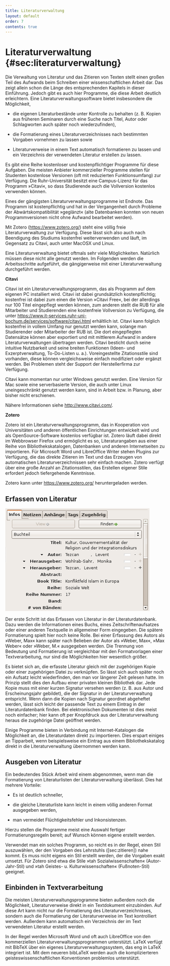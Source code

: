 ```yaml
---
title: Literaturverwaltung
layout: default
order: 7
contents: true
---
```


# Literaturverwaltung {#sec:literaturverwaltung}

Die Verwaltung von Literatur und das Zitieren von Texten stellt einen großen Teil des Aufwands beim Schreiben einer wissenschaftlichen Arbeit dar. Das zeigt allein schon die Länge des entsprechenden Kapitels in dieser Einführung. Jedoch gibt es auch hier Programme, die diese Arbeit deutlich erleichtern. Eine Literaturverwaltungssoftware bietet insbesondere die Möglichkeit,

-   die eigenen Literaturbestände unter Kontrolle zu behalten (z. B. Kopien aus früheren Seminaren durch eine Suche nach Titel, Autor oder Schlagworten auch später noch wiederzufinden),

-   die Formatierung eines Literaturverzeichnisses nach bestimmten Vorgaben vornehmen zu lassen sowie

-   Literaturverweise in einem Text automatisch formatieren zu lassen und ein Verzeichnis der verwendeten Literatur erstellen zu lassen.

Es gibt eine Reihe kostenloser und kostenpflichtiger Programme für diese Aufgaben. Die meisten Anbieter kommerzieller Programme stellen für Studenten kostenlose Versionen (oft mit reduzierten Funktionsumfang) zur Verfügung. Die Ruhr-Universität besitzt eine Campus-Lizenz für das Programm »Citavi«, so dass Studierende auch die Vollversion kostenlos verwenden können.

Eines der gängigsten Literaturverwaltungsprogramme ist Endnote. Das Programm ist kostenpflichtig und hat in der Vergangenheit durch Probleme der Abwärtskompatibilität »geglänzt« (alte Datenbanken konnten von neuen Programmversionen nicht ohne Aufwand bearbeitet werden).

Mit Zotero (<https://www.zotero.org/>) steht eine völlig freie Literaturverwaltung zur Verfügung. Diese lässt sich also auch nach Beendigung des Studiums kostenfrei weiterverwenden und läuft, im Gegensatz zu Citavi, auch unter MacOSX und Linux.

Eine Literaturverwaltung bietet oftmals sehr viele Möglichkeiten. Natürlich müssen diese nicht alle genutzt werden. Im Folgenden werden die Arbeitsschritte aufgeführt, die gängigerweise mit einer Literaturverwaltung durchgeführt werden.

**Citavi**

Citavi ist ein Literaturverwaltungsprogramm, das als Programm auf dem eigenen PC installiert wird. Citavi ist dabei grundsätzlich kostenpflichtig; kostenfrei ist dabei zum einen die Version »Citavi Free«, bei der allerdings nur 100 Titel eingepflegt werden können, zum anderen stellt die RUB für alle Mitarbeiter und Studierenden eine kostenfreie Vollversion zu Verfügung, die unter <https://www.it-services.ruhr-uni-bochum.de/services/software/citavi.html> erhältlich ist. Citavi kann folglich kostenfrei in vollem Umfang nur genutzt werden kann, solange man Studierender oder Mitarbeiter der RUB ist. Die dort eingepflegten Datensätze können aber exportiert und mit mittlerem Aufwand in andere Literaturverwaltungen übertragen werden. Citavi besticht durch seine intuitive Nutzbarkeit und seine breiten Funktionen (Ideen- und Exzerptverwaltung, To-Do-Listen u. a.). Voreingestellte Zitationsstile sind vorhanden, diese können vergleichsweise einfach modifiziert oder ergänzt werden. Bei Problemen steht der Support der Herstellerfirma zur Verfügung.

Citavi kann momentan nur unter Windows genutzt werden. Eine Version für Mac sowie eine serverbasierte Version, die auch unter Linux uneingeschränkt genutzt werden kann, sind in Arbeit bzw. in Planung, aber bisher nicht erschienen.

Nähere Informationen siehe <http://www.citavi.com/>.

**Zotero**

Zotero ist ein Literaturverwaltungsprogramm, das in Kooperation von Universitäten und anderen öffentlichen Einrichtungen entwickelt wird und als OpenSource-Software kostenlos verfügbar ist. Zotero läuft dabei direkt im Webbrowser Firefox und ermöglicht es so, Literaturangaben aus einer Reihe von Bibliothekskatalogen, Datenbanken und anderen Internetseiten zu importieren. Für Microsoft Word und LibreOffice Writer stehen Plugins zur Verfügung, die das direkte Zitieren im Text und das Erzeugen von automatischen Literaturverzeichnissen sehr einfach machen. Zotero verfügt über eine große Anzahl an Zitationsstilen, das Erstellen eigener Stile erfordert jedoch tiefergehende Kenntnisse.

Zotero kann unter <https://www.zotero.org/> heruntergeladen werden.

## Erfassen von Literatur

![Eintrag in einer Literaturdatenbank](images/Zotero.png)

Der erste Schritt ist das Erfassen von Literatur in der Literaturdatenbank. Dazu werden die Informationen eines Buchs, eines Zeitschriftenaufsatzes oder einer anderen Textquelle in allgemeiner Form eingegeben. Die spätere Formatierung spielt hier noch keine Rolle. Bei einer Erfassung des Autors als »Weber, Max« kann später nach Belieben der Autor als »Weber, Max«, »Max Weber« oder »Weber, M.« ausgegeben werden. Die Trennung von Bedeutung und Formatierung ist vergleichbar mit den Formatvorlagen einer Textverarbeitung, nur sind die Möglichkeiten hier wesentlich größer.

Es bietet sich an, die erfasste Literatur gleich mit der zugehörigen Kopie oder einer zugehörigen Datei zu verknüpfen. So lässt sich auch später noch ein Aufsatz leicht wiederfinden, den man vor längerer Zeit gelesen hatte. Im Prinzip stellt dies den Aufbau einer privaten kleinen Bibliothek dar. Jede Kopie muss mit einer kurzen Signatur versehen werden (z. B. aus Autor und Erscheinungsjahr gebildet), die der Signatur in der Literaturverwaltung entspricht. Wenn dann die Kopien nach Signatur geordnet abgeheftet werden, lässt sich leicht der passende Text zu einem Eintrag in der Literaturdatenbank finden. Bei elektronischen Dokumenten ist dies meist noch einfacher; hier kann oft per Knopfdruck aus der Literaturverwaltung heraus die zugehörige Datei geöffnet werden.

Einige Programme bieten in Verbindung mit Internet-Katalogen die Möglichkeit an, die Literaturdaten direkt zu importieren. Dies erspart einiges an Tipparbeit, wenn beispielsweise ein Eintrag aus einem Bibliothekskatalog direkt in die Literaturverwaltung übernommen werden kann.

## Ausgeben von Literatur

Ein bedeutendes Stück Arbeit wird einem abgenommen, wenn man die Formatierung von Literaturlisten der Literaturverwaltung überlässt. Dies hat mehrere Vorteile:

-   Es ist deutlich schneller,

-   die gleiche Literaturliste kann leicht in einem völlig anderen Format ausgegeben werden,

-   man vermeidet Flüchtigkeitsfehler und Inkonsistenzen.

Hierzu stellen die Programme meist eine Auswahl fertiger Formatierungsregeln bereit; auf Wunsch können eigene erstellt werden.

<div class="Tipp">

Verwendet man ein solches Programm, so reicht es in der Regel, einen Stil auszuwählen, der den Vorgaben des Lehrstuhls (\[sec:zitieren\]) nahe kommt. Es muss nicht eigens ein Stil erstellt werden, der die Vorgaben exakt umsetzt. Für Zotero sind etwa die Stile »tah Sozialwissenschaften« (Autor-Jahr-Stil) und »tah Geistes- u. Kulturwissenschaften« (Fußnoten-Stil) geeignet.

</div>

## Einbinden in Textverarbeitung

Die meisten Literaturverwaltungsprogramme bieten außerdem noch die Möglichkeit, Literaturverweise direkt in ein Textdokument einzubinden. Auf diese Art kann nicht nur die Formatierung des Literaturverzeichnisses, sondern auch die Formatierung der Literaturverweise im Text kontrolliert werden. Außerdem kann automatisch ein Verzeichnis der im Text verwendeten Literatur erstellt werden.

In der Regel werden Microsoft Word und oft auch LibreOffice von den kommerziellen Literaturverwaltungsprogrammen unterstützt. LaTeX verfügt mit BibTeX über ein eigenes Literaturverwaltungssystem, das eng in LaTeX integriert ist. Mit dem neueren bibLaTeX werden auch die komplizierteren geisteswissenschaftlichen Konventionen problemlos unterstützt.
